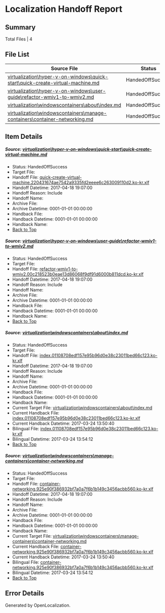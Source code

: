 # <a name='report-top'></a> Localization Handoff Report

## Summary
 Total Files | 4

## File List
 Source File | Status | Details 
 ----------- | ------ | ------- 
 [virtualization\hyper-v-on-windows\quick-start\quick-create-virtual-machine.md](https://github.com/Microsoft/Virtualization-Documentation-Private/blob/075985b1e0ee62dc1c16573c40cd1f62427ded3c/virtualization/hyper-v-on-windows/quick-start/quick-create-virtual-machine.md) | HandedOffSuccess | [Details](#1b2b778e882b413d29f52adf3e46e12e8aceede1194)
 [virtualization\hyper-v-on-windows\user-guide\refactor-wmiv1-to-wmiv2.md](https://github.com/Microsoft/Virtualization-Documentation-Private/blob/075985b1e0ee62dc1c16573c40cd1f62427ded3c/virtualization/hyper-v-on-windows/user-guide/refactor-wmiv1-to-wmiv2.md) | HandedOffSuccess | [Details](#6b28e6f2adfcfd91ee38436984d8aa5870c0f040236)
 [virtualization\windowscontainers\about\index.md](https://github.com/Microsoft/Virtualization-Documentation-Private/blob/075985b1e0ee62dc1c16573c40cd1f62427ded3c/virtualization/windowscontainers/about/index.md) | HandedOffSuccess | [Details](#773eb1b1ac0021167375ee93a604451ec54122b5257)
 [virtualization\windowscontainers\manage-containers\container-networking.md](https://github.com/Microsoft/Virtualization-Documentation-Private/blob/075985b1e0ee62dc1c16573c40cd1f62427ded3c/virtualization/windowscontainers/manage-containers/container-networking.md) | HandedOffSuccess | [Details](#38ae7f72ec6ef23e80bf6a6667bfaaad433cd7b1301)

## Item Details
##### <a name='1b2b778e882b413d29f52adf3e46e12e8aceede1194'></a> Source: [virtualization\hyper-v-on-windows\quick-start\quick-create-virtual-machine.md](https://github.com/Microsoft/Virtualization-Documentation-Private/blob/075985b1e0ee62dc1c16573c40cd1f62427ded3c/virtualization/hyper-v-on-windows/quick-start/quick-create-virtual-machine.md)
* Status: HandedOffSuccess
* Target File: 
* Handoff File: [quick-create-virtual-machine.220431674ae7542a9335fd2eeee6c263009110d2.ko-kr.xlf](https://github.com/Microsoft/Virtualization-Documentation-Private.handoff/blob/94acac970b4191fcb61ab8c64b55746a40c9b9e8/ol-handoff/Microsoft/Virtualization-Documentation-Private.ko-kr/live/quick-create-virtual-machine.220431674ae7542a9335fd2eeee6c263009110d2.ko-kr.xlf)
* Handoff Datetime: 2017-04-18 19:07:00
* Handoff Reason: Include
* Handoff Name: 
* Archive File: 
* Archive Datetime: 0001-01-01 00:00:00
* Handback File: 
* Handback Datetime: 0001-01-01 00:00:00
* Handback Name: 
* [Back to Top](#report-top)

##### <a name='6b28e6f2adfcfd91ee38436984d8aa5870c0f040236'></a> Source: [virtualization\hyper-v-on-windows\user-guide\refactor-wmiv1-to-wmiv2.md](https://github.com/Microsoft/Virtualization-Documentation-Private/blob/075985b1e0ee62dc1c16573c40cd1f62427ded3c/virtualization/hyper-v-on-windows/user-guide/refactor-wmiv1-to-wmiv2.md)
* Status: HandedOffSuccess
* Target File: 
* Handoff File: [refactor-wmiv1-to-wmiv2.00c218523b0eae13d86068f9df91d6000b811dcd.ko-kr.xlf](https://github.com/Microsoft/Virtualization-Documentation-Private.handoff/blob/94acac970b4191fcb61ab8c64b55746a40c9b9e8/ol-handoff/Microsoft/Virtualization-Documentation-Private.ko-kr/live/refactor-wmiv1-to-wmiv2.00c218523b0eae13d86068f9df91d6000b811dcd.ko-kr.xlf)
* Handoff Datetime: 2017-04-18 19:07:00
* Handoff Reason: Include
* Handoff Name: 
* Archive File: 
* Archive Datetime: 0001-01-01 00:00:00
* Handback File: 
* Handback Datetime: 0001-01-01 00:00:00
* Handback Name: 
* [Back to Top](#report-top)

##### <a name='773eb1b1ac0021167375ee93a604451ec54122b5257'></a> Source: [virtualization\windowscontainers\about\index.md](https://github.com/Microsoft/Virtualization-Documentation-Private/blob/075985b1e0ee62dc1c16573c40cd1f62427ded3c/virtualization/windowscontainers/about/index.md)
* Status: HandedOffSuccess
* Target File: 
* Handoff File: [index.01108708edf157e95b96d0e38c23011bed66c123.ko-kr.xlf](https://github.com/Microsoft/Virtualization-Documentation-Private.handoff/blob/94acac970b4191fcb61ab8c64b55746a40c9b9e8/ol-handoff/Microsoft/Virtualization-Documentation-Private.ko-kr/live/index.01108708edf157e95b96d0e38c23011bed66c123.ko-kr.xlf)
* Handoff Datetime: 2017-04-18 19:07:00
* Handoff Reason: Include
* Handoff Name: 
* Archive File: 
* Archive Datetime: 0001-01-01 00:00:00
* Handback File: 
* Handback Datetime: 0001-01-01 00:00:00
* Handback Name: 
* Current Target File: [virtualization\windowscontainers\about\index.md](https://github.com/Microsoft/Virtualization-Documentation-Private.ko-kr/blob/4c9fe7c0a71d38b9de5a04919df641436b8a3f0d/virtualization/windowscontainers/about/index.md)
* Current Handback File: [index.01108708edf157e95b96d0e38c23011bed66c123.ko-kr.xlf](https://github.com/Microsoft/Virtualization-Documentation-Private.handback/blob/d6540f3f1ffd8ee56bcae6bc6f9228925cb63cc6/ol-handback/Microsoft/Virtualization-Documentation-Private.ko-kr/live/index.01108708edf157e95b96d0e38c23011bed66c123.ko-kr.xlf)
* Current Handback Datetime: 2017-03-24 13:50:40
* Bilingual File: [index.01108708edf157e95b96d0e38c23011bed66c123.ko-kr.xlf](https://github.com/Microsoft/Virtualization-Documentation-Private.handback/blob/d6540f3f1ffd8ee56bcae6bc6f9228925cb63cc6/ol-handback/Microsoft/Virtualization-Documentation-Private.ko-kr/live/index.01108708edf157e95b96d0e38c23011bed66c123.ko-kr.xlf)
* Bilingual Datetime: 2017-03-24 13:54:12
* [Back to Top](#report-top)

##### <a name='38ae7f72ec6ef23e80bf6a6667bfaaad433cd7b1301'></a> Source: [virtualization\windowscontainers\manage-containers\container-networking.md](https://github.com/Microsoft/Virtualization-Documentation-Private/blob/075985b1e0ee62dc1c16573c40cd1f62427ded3c/virtualization/windowscontainers/manage-containers/container-networking.md)
* Status: HandedOffSuccess
* Target File: 
* Handoff File: [container-networking.925e90f386932bf7a0a7f6b1b149c3456acbb560.ko-kr.xlf](https://github.com/Microsoft/Virtualization-Documentation-Private.handoff/blob/94acac970b4191fcb61ab8c64b55746a40c9b9e8/ol-handoff/Microsoft/Virtualization-Documentation-Private.ko-kr/live/container-networking.925e90f386932bf7a0a7f6b1b149c3456acbb560.ko-kr.xlf)
* Handoff Datetime: 2017-04-18 19:07:00
* Handoff Reason: Include
* Handoff Name: 
* Archive File: 
* Archive Datetime: 0001-01-01 00:00:00
* Handback File: 
* Handback Datetime: 0001-01-01 00:00:00
* Handback Name: 
* Current Target File: [virtualization\windowscontainers\manage-containers\container-networking.md](https://github.com/Microsoft/Virtualization-Documentation-Private.ko-kr/blob/4c9fe7c0a71d38b9de5a04919df641436b8a3f0d/virtualization/windowscontainers/manage-containers/container-networking.md)
* Current Handback File: [container-networking.925e90f386932bf7a0a7f6b1b149c3456acbb560.ko-kr.xlf](https://github.com/Microsoft/Virtualization-Documentation-Private.handback/blob/d6540f3f1ffd8ee56bcae6bc6f9228925cb63cc6/ol-handback/Microsoft/Virtualization-Documentation-Private.ko-kr/live/container-networking.925e90f386932bf7a0a7f6b1b149c3456acbb560.ko-kr.xlf)
* Current Handback Datetime: 2017-03-24 13:50:40
* Bilingual File: [container-networking.925e90f386932bf7a0a7f6b1b149c3456acbb560.ko-kr.xlf](https://github.com/Microsoft/Virtualization-Documentation-Private.handback/blob/d6540f3f1ffd8ee56bcae6bc6f9228925cb63cc6/ol-handback/Microsoft/Virtualization-Documentation-Private.ko-kr/live/container-networking.925e90f386932bf7a0a7f6b1b149c3456acbb560.ko-kr.xlf)
* Bilingual Datetime: 2017-03-24 13:54:12
* [Back to Top](#report-top)


## Error Details

Generated by OpenLocalization.
